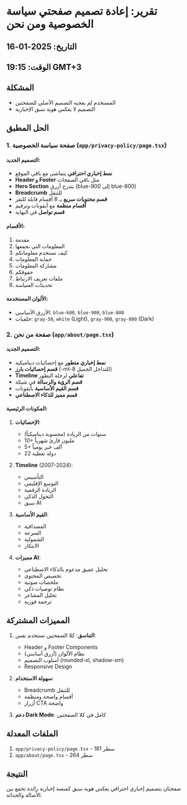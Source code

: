 # تقرير: إعادة تصميم صفحتي سياسة الخصوصية ومن نحن

## التاريخ: 2025-01-16
## الوقت: 19:15 GMT+3

## المشكلة
- المستخدم لم يعجبه التصميم الأصلي للصفحتين
- التصميم لا يعكس هوية سبق الإخبارية

## الحل المطبق

### 1. صفحة سياسة الخصوصية (`app/privacy-policy/page.tsx`)

#### التصميم الجديد:
- **نمط إخباري احترافي** يتماشى مع باقي الموقع
- **Header و Footer** مثل باقي الصفحات
- **Hero Section** بتدرج أزرق (blue-900 إلى blue-800)
- **Breadcrumb** للتنقل
- **قسم محتويات سريع** بـ 8 أقسام قابلة للنقر
- **أقسام منظمة** مع أيقونات وترقيم
- **قسم تواصل** في النهاية

#### الأقسام:
1. مقدمة
2. المعلومات التي نجمعها
3. كيف نستخدم معلوماتكم
4. حماية المعلومات
5. مشاركة المعلومات
6. حقوقكم
7. ملفات تعريف الارتباط
8. تحديثات السياسة

#### الألوان المستخدمة:
- الأزرق الأساسي: `blue-600`, `blue-900`, `blue-800`
- خلفيات: `gray-50`, `white` (Light), `gray-900`, `gray-800` (Dark)

### 2. صفحة من نحن (`app/about/page.tsx`)

#### التصميم الجديد:
- **نمط إخباري متطور** مع إحصائيات ديناميكية
- **قسم إحصائيات بارز** (-mt-8 للتداخل الجميل)
- **Timeline تفاعلي** لرحلة التطور
- **قسم الرؤية والرسالة** في شبكة
- **قسم القيم الأساسية** بأيقونات
- **قسم مميز للذكاء الاصطناعي**

#### المكونات الرئيسية:
1. **الإحصائيات**:
   - سنوات من الريادة (محسوبة ديناميكياً)
   - 10+ مليون قارئ شهرياً
   - 5+ ألف خبر يومياً
   - 22 دولة تغطية

2. **Timeline** (2007-2024):
   - التأسيس
   - التوسع الإقليمي
   - الريادة الرقمية
   - التحول الذكي
   - سبق AI

3. **القيم الأساسية**:
   - المصداقية
   - السرعة
   - الشمولية
   - الابتكار

4. **مميزات AI**:
   - تحليل عميق مدعوم بالذكاء الاصطناعي
   - تخصيص المحتوى
   - ملخصات صوتية
   - نظام توصيات ذكي
   - تحليل المشاعر
   - ترجمة فورية

## المميزات المشتركة

1. **التناسق**: كلا الصفحتين تستخدم نفس:
   - Header و Footer Components
   - نظام الألوان (أزرق أساسي)
   - أسلوب التصميم (rounded-xl, shadow-sm)
   - Responsive Design

2. **سهولة الاستخدام**:
   - Breadcrumb للتنقل
   - أقسام واضحة ومنظمة
   - أزرار CTA واضحة

3. **دعم Dark Mode**: كامل في كلا الصفحتين

## الملفات المعدلة
1. `app/privacy-policy/page.tsx` - 181 سطر
2. `app/about/page.tsx` - 264 سطر

## النتيجة
صفحتان بتصميم إخباري احترافي يعكس هوية سبق كمنصة إخبارية رائدة تجمع بين الأصالة والحداثة. 